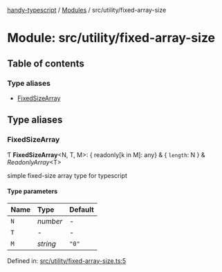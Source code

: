 [handy-typescript](../README.md) / [Modules](../modules.md) / src/utility/fixed-array-size

# Module: src/utility/fixed-array-size

## Table of contents

### Type aliases

- [FixedSizeArray](src_utility_fixed_array_size.md#fixedsizearray)

## Type aliases

### FixedSizeArray

Ƭ **FixedSizeArray**<N, T, M\>: { readonly[k in M]: any} & { `length`: N  } & *ReadonlyArray*<T\>

simple fixed-size array type for typescript

#### Type parameters

| Name | Type | Default |
| :------ | :------ | :------ |
| `N` | *number* | - |
| `T` | - | - |
| `M` | *string* | ``"0"`` |

Defined in: [src/utility/fixed-array-size.ts:5](https://github.com/robbiemu/handy-typescript/blob/59044bb/src/utility/fixed-array-size.ts#L5)
